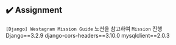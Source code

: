## ✔️ Assignment
`[Django] Westagram Mission Guide` 노션을 참고하여 `Mission` 진행
Django==3.2.9
django-cors-headers==3.10.0
mysqlclient==2.0.3